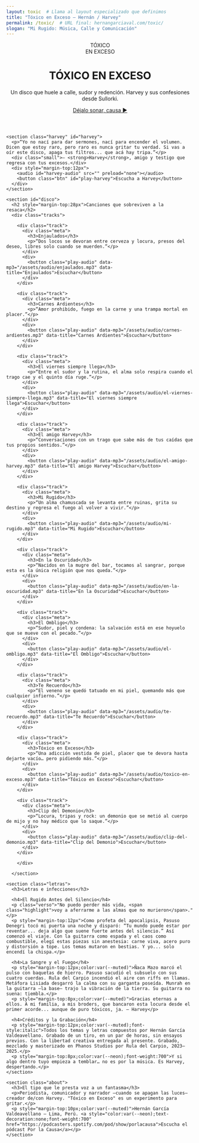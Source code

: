 ```yaml
---
layout: toxic  # Llama al layout especializado que definimos
title: "Tóxico en Exceso — Hernán / Harvey"
permalink: /toxic/  # URL final: hernangarciaval.com/toxic/
slogan: "Mi Rugido: Música, Calle y Comunicación"
---
```

<div class="container">
    <header>
      <div class="logo">TÓXICO<br>EN EXCESO</div>
      <div>
        <h1 class="neon">TÓXICO EN EXCESO</h1>
        <p class="lead">Un disco que huele a calle, sudor y redención. Harvey y sus confesiones desde Sullorki.</p>
        <div class="cta">
          <a class="btn" id="btn-hero" href="#disco">Déjalo sonar, causa ▶️</a>
        </div>
      </div>
    </header>

    <section class="harvey" id="harvey">
      <p>“Yo no nací para dar sermones, nací para encender el volumen. Dicen que estoy raro, pero raro es nunca gritar tu verdad. Si vas a oír este disco, apaga tus filtros... que acá hay tripa.”</p>
      <div class="small">— <strong>Harvey</strong>, amigo y testigo que regresa con tus excesos.</div>
      <div style="margin-top:12px">
        <audio id="harvey-audio" src="" preload="none"></audio>
        <button class="btn" id="play-harvey">Escucha a Harvey</button>
      </div>
    </section>

    <section id="disco">
      <h2 style="margin-top:28px">Canciones que sobreviven a la resaca</h2>
      <div class="tracks">
        
        <div class="track">
          <div class="meta">
            <h3>Enjaulados</h3>
            <p>“Dos locos se devoran entre cerveza y locura, presos del deseo, libres solo cuando se muerden.”</p>
          </div>
          <div>
            <button class="play-audio" data-mp3="/assets/audio/enjaulados.mp3" data-title="Enjaulados">Escuchar</button>
          </div>
        </div>

        <div class="track">
          <div class="meta">
            <h3>Carnes Ardientes</h3>
            <p>“Amor prohibido, fuego en la carne y una trampa mortal en placer.”</p>
          </div>
          <div>
            <button class="play-audio" data-mp3="/assets/audio/carnes-ardientes.mp3" data-title="Carnes Ardientes">Escuchar</button>
          </div>
        </div>

        <div class="track">
          <div class="meta">
            <h3>El viernes siempre llega</h3>
            <p>“Entre el sudor y la rutina, el alma solo respira cuando el trago cae y el quinto día ruge.”</p>
          </div>
          <div>
            <button class="play-audio" data-mp3="/assets/audio/el-viernes-siempre-llega.mp3" data-title="El viernes siempre llega">Escuchar</button>
          </div>
        </div>

        <div class="track">
          <div class="meta">
            <h3>El amigo Harvey</h3>
            <p>“Conversaciones con un trago que sabe más de tus caídas que tus propios sentidos.”</p>
          </div>
          <div>
            <button class="play-audio" data-mp3="/assets/audio/el-amigo-harvey.mp3" data-title="El amigo Harvey">Escuchar</button>
          </div>
        </div>

        <div class="track">
          <div class="meta">
            <h3>Mi Rugido</h3>
            <p>“Un alma chamuscada se levanta entre ruinas, grita su destino y regresa el fuego al volver a vivir.”</p>
          </div>
          <div>
            <button class="play-audio" data-mp3="/assets/audio/mi-rugido.mp3" data-title="Mi Rugido">Escuchar</button>
          </div>
        </div>

        <div class="track">
          <div class="meta">
            <h3>En la Oscuridad</h3>
            <p>“Nacidos en la mugre del bar, tocamos al sangrar, porque esta es la única religión que nos queda.”</p>
          </div>
          <div>
            <button class="play-audio" data-mp3="/assets/audio/en-la-oscuridad.mp3" data-title="En la Oscuridad">Escuchar</button>
          </div>
        </div>

        <div class="track">
          <div class="meta">
            <h3>El Ombligo</h3>
            <p>“Sudor, piel y condena: la salvación está en ese hoyuelo que se mueve con el pecado.”</p>
          </div>
          <div>
            <button class="play-audio" data-mp3="/assets/audio/el-ombligo.mp3" data-title="El Ombligo">Escuchar</button>
          </div>
        </div>
        
        <div class="track">
          <div class="meta">
            <h3>Te Recuerdo</h3>
            <p>“El veneno se quedó tatuado en mi piel, quemando más que cualquier infierno.”</p>
          </div>
          <div>
            <button class="play-audio" data-mp3="/assets/audio/te-recuerdo.mp3" data-title="Te Recuerdo">Escuchar</button>
          </div>
        </div>
        
        <div class="track">
          <div class="meta">
            <h3>Tóxico en Exceso</h3>
            <p>“Una adicción vestida de piel, placer que te devora hasta dejarte vacío… pero pidiendo más.”</p>
          </div>
          <div>
            <button class="play-audio" data-mp3="/assets/audio/toxico-en-exceso.mp3" data-title="Tóxico en Exceso">Escuchar</button>
          </div>
        </div>
        
        <div class="track">
          <div class="meta">
            <h3>Clip del Demonio</h3>
            <p>“Locura, tripas y rock: un demonio que se metió al cuerpo de mijo y no hay médico que lo saque.”</p>
          </div>
          <div>
            <button class="play-audio" data-mp3="/assets/audio/clip-del-demonio.mp3" data-title="Clip del Demonio">Escuchar</button>
          </div>
        </div>
        
        </div>

      </section>

    <section class="letras">
      <h3>Letras e infecciones</h3>
      
      <h4>El Rugido Antes del Silencio</h4>
      <p class="verso">"No puedo perder más vida, <span class="highlight">voy a aferrarme a las almas que no murieron</span>."</p>
      <p style="margin-top:12px">Como profeta del apocalipsis, Pasuso Denegri tocó mi puerta una noche y disparó: “Tu mundo puede estar por reventar... deja algo que suene fuerte antes del silencio.” Así comenzó el viaje. Con la guitarra como espada y el caos como combustible, elegí estas piezas sin anestesia: carne viva, acero puro y distorsión a tope. Los temas mutaron en bestias. Y yo... solo encendí la chispa.</p>

      <h4>La Sangre y el Fuego</h4>
      <p style="margin-top:12px;color:var(--muted)">Ñaca Mazo marcó el pulso con baquetas de hierro. Pasuso sacudió el subsuelo con sus cuatro cuerdas. Rula del Carpio incendió el aire con riffs en llamas. Metáfora Lisiada desgarró la calma con su garganta poseída. Munrah en la guitarra —la base— trajo la vibración de la tierra. Su guitarra no suena: tiembla.</p>
      <p style="margin-top:8px;color:var(--muted)">Gracias eternas a ellos. A mi familia, a mis broders, que bancaron esta locura desde el primer acorde... aunque de puro tóxicos, ja. — Harvey</p>
      
      <h4>Créditos y la Grabación</h4>
      <p style="margin-top:12px;color:var(--muted);font-style:italic">Todos los temas y letras compuestos por Hernán García Valdeavellano. Grabado de un tiro, en un par de horas, sin ensayos previos. Con la libertad creativa entregada al presente. Grabado, mezclado y masterizado en Phanos Studios por Rula del Carpio, 2023–2025.</p>
      <p style="margin-top:8px;color:var(--neon);font-weight:700">Y si algo dentro tuyo empieza a temblar… no es por la música. Es Harvey, despertando.</p>
    </section>

    <section class="about">
      <h3>El tipo que le presta voz a un fantasma</h3>
      <p>Periodista, comunicador y narrador —cuando se apagan las luces— creador de/con Harvey. "Tóxico en Exceso" es un experimento para gritar.</p>
      <p style="margin-top:10px;color:var(--muted)">Hernán García Valdeavellano — Lima, Perú. <a style="color:var(--neon);text-decoration:none;font-weight:700" href="https://podcasters.spotify.com/pod/show/porlacausa">Escucha el pódcast Por la Causa</a></p>
    </section>
</div>
